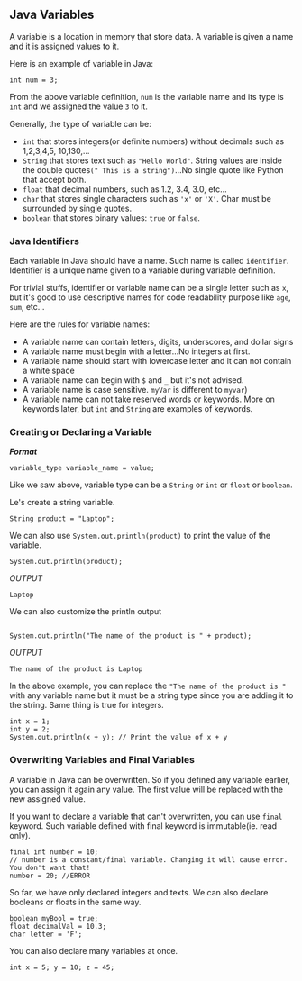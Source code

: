 
## Java Variables

A variable is a location in memory that store data. A variable is given a name and it is assigned values to it. 

Here is an example of variable in Java:

```
int num = 3;
```

From the above variable definition, `num` is the variable name and its type is `int` and we assigned the value `3` to it.

Generally, the type of variable can be: 

* `int` that stores integers(or definite numbers) without decimals such as 1,2,3,4,5, 10,130,...
* `String` that stores text such as `"Hello World"`. String values are inside the double quotes`(" This is a string")`...No single quote like Python that accept both. 
* `float` that decimal numbers, such as 1.2, 3.4, 3.0, etc...
* `char` that stores single characters such as `'x'` or `'X'`. Char must be surrounded by single quotes. 
* `boolean` that stores binary values: `true` or `false`.


### Java Identifiers

Each variable in Java should have a name. Such name is called `identifier`. Identifier is a unique name given to a variable during variable definition. 

For trivial stuffs, identifier or variable name can be a single letter such as `x`, but it's good to use descriptive names for code readability purpose like `age`, `sum`, etc...

Here are the rules for variable names:

* A variable name can contain letters, digits, underscores, and dollar signs
* A variable name must begin with a letter...No integers at first. 
* A variable name should start with lowercase letter and it can not contain a white space
* A variable name can begin with `$` and `_` but it's not advised.
* A variable name is case sensitive. `myVar` is different to `myvar`)
* A variable name can not take reserved words or keywords. More on keywords later, but `int` and `String` are examples of keywords.



### Creating or Declaring a Variable

***Format***

```
variable_type variable_name = value;
```
Like we saw above, variable type can be a `String` or `int` or `float` or `boolean`. 

Le's create a string variable.

```
String product = "Laptop";
```

We can also use `System.out.println(product)` to print the value of the variable. 

```
System.out.println(product);
```

*OUTPUT*
```
Laptop
```

We can also customize the println output
```

System.out.println("The name of the product is " + product);
```

*OUTPUT*
```
The name of the product is Laptop
```

In the above example, you can replace the `"The name of the product is " ` with any variable name but it must be a string type since you are adding it to the string. Same thing is true for integers. 

```
int x = 1;
int y = 2;
System.out.println(x + y); // Print the value of x + y
```

### Overwriting Variables and Final Variables

A variable in Java can be overwritten. So if you defined any variable earlier, you can assign it again any value. The first value will be replaced with the new assigned value. 

If you want to declare a variable that can't overwritten, you can use `final` keyword. Such variable defined with final keyword is immutable(ie. read only).

```
final int number = 10;
// number is a constant/final variable. Changing it will cause error. You don't want that!
number = 20; //ERROR
```

So far, we have only declared integers and texts. We can also declare booleans or floats in the same way. 

```
boolean myBool = true;
float decimalVal = 10.3;
char letter = 'F';
```

You can also declare many variables at once.

```
int x = 5; y = 10; z = 45;
```


